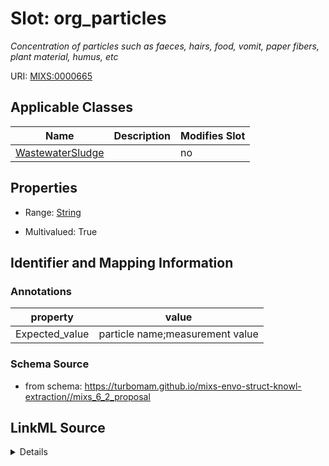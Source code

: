# Slot: org_particles


_Concentration of particles such as faeces, hairs, food, vomit, paper fibers, plant material, humus, etc_



URI: [MIXS:0000665](https://w3id.org/mixs/0000665)



<!-- no inheritance hierarchy -->




## Applicable Classes

| Name | Description | Modifies Slot |
| --- | --- | --- |
[WastewaterSludge](WastewaterSludge.md) |  |  no  |







## Properties

* Range: [String](String.md)

* Multivalued: True





## Identifier and Mapping Information





### Annotations

| property | value |
| --- | --- |
| Expected_value | particle name;measurement value || Preferred_unit | gram per liter |



### Schema Source


* from schema: https://turbomam.github.io/mixs-envo-struct-knowl-extraction//mixs_6_2_proposal




## LinkML Source

<details>
```yaml
name: org_particles
annotations:
  Expected_value:
    tag: Expected_value
    value: particle name;measurement value
  Preferred_unit:
    tag: Preferred_unit
    value: gram per liter
description: Concentration of particles such as faeces, hairs, food, vomit, paper
  fibers, plant material, humus, etc
title: organic particles
notes:
- organic
- particle
from_schema: https://turbomam.github.io/mixs-envo-struct-knowl-extraction//mixs_6_2_proposal
rank: 1000
string_serialization: '{text};{float} {unit}'
slot_uri: MIXS:0000665
multivalued: true
alias: org_particles
domain_of:
- WastewaterSludge
range: string
required: false
recommended: false

```
</details>